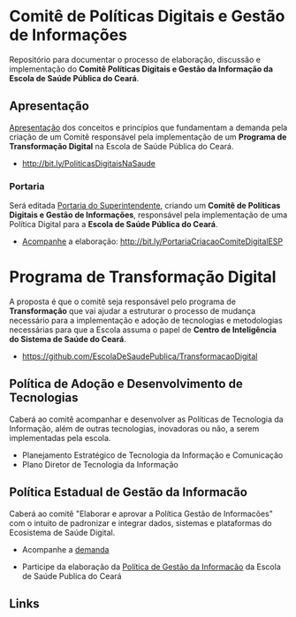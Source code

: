 # Comitê de Políticas Digitais e Gestão de Informações
Repositório para documentar o processo de elaboração, discussão e implementação do **Comitê Políticas Digitais e Gestão da Informação da Escola de Saúde Pública do Ceará**.


## Apresentação
[Apresentação](http://bit.ly/PoliticasDigitaisNaSaude) dos conceitos e princípios que fundamentam a demanda pela criação de um Comitê responsável pela implementação de um **Programa de Transformação Digital** na Escola de Saúde Pública do Ceará.

- http://bit.ly/PoliticasDigitaisNaSaude


### Portaria
Será editada [Portaria do Superintendente](PortariaDeCriacaoDoComite.md), criando um **Comitê de Políticas Digitais e Gestão de Informações**, responsável pela implementação de uma Política Digital para a **Escola de Saúde Pública do Ceará**.

- [Acompanhe](https://github.com/EscolaDeSaudePublica/ComiteDePoliticasDigitais/issues/1) a elaboração: http://bit.ly/PortariaCriacaoComiteDigitalESP


# Programa de Transformação Digital
A proposta é que o comitê seja responsável pelo programa de **Transformação** que vai ajudar a estruturar o processo de mudança necessário para a implementação e adoção de tecnologias e metodologias necessárias para que a Escola assuma o papel de **Centro de Inteligência do Sistema de Saúde do Ceará**.

- https://github.com/EscolaDeSaudePublica/TransformacaoDigital

## Política de Adoção e Desenvolvimento de Tecnologias

Caberá ao comitê acompanhar e desenvolver as Políticas de Tecnologia da Informação, além de outras tecnologias, inovadoras ou não, a serem implementadas pela escola.

- Planejamento Estratégico de Tecnologia da Informação e Comunicação
- Plano Diretor de Tecnologia da Informação

## Política Estadual de Gestão da Informacão

Caberá ao comitê "Elaborar e aprovar a Política Gestão de Informacões" com o intuito de padronizar e integrar dados, sistemas e plataformas do Ecosistema de Saúde Digital.

- Acompanhe a [demanda](https://github.com/EscolaDeSaudePublica/ComiteDePoliticasDigitais/issues/3)

- Participe da elaboração da [Política de Gestão da Informacão](PoliticaEstadualDeGestaoDaInformacao.md) da Escola de Saúde Publica do Ceará

## Links
